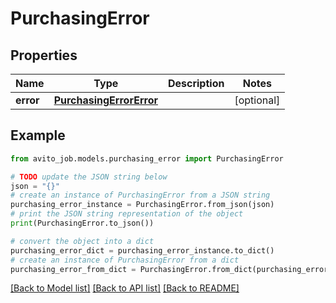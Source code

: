 # PurchasingError


## Properties

Name | Type | Description | Notes
------------ | ------------- | ------------- | -------------
**error** | [**PurchasingErrorError**](PurchasingErrorError.md) |  | [optional] 

## Example

```python
from avito_job.models.purchasing_error import PurchasingError

# TODO update the JSON string below
json = "{}"
# create an instance of PurchasingError from a JSON string
purchasing_error_instance = PurchasingError.from_json(json)
# print the JSON string representation of the object
print(PurchasingError.to_json())

# convert the object into a dict
purchasing_error_dict = purchasing_error_instance.to_dict()
# create an instance of PurchasingError from a dict
purchasing_error_from_dict = PurchasingError.from_dict(purchasing_error_dict)
```
[[Back to Model list]](../README.md#documentation-for-models) [[Back to API list]](../README.md#documentation-for-api-endpoints) [[Back to README]](../README.md)


